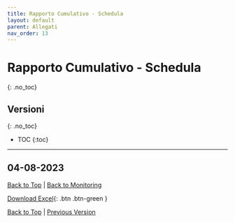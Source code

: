 ```yaml
---
title: Rapporto Cumulativo - Schedula
layout: default
parent: Allegati
nav_order: 13
---
```


# Rapporto Cumulativo - Schedula
{: .no_toc}

## Versioni
{: .no_toc}

- TOC
{:toc}

---

## 04-08-2023

[Back to Top](#top) |
[Back to Monitoring](/pm/4-monitoring-and-controlling#rapporto-cumulativo---schedula)

[Download Excel](/pm/resources/tables/schedule-cumulative-report-2023-08-04.xlsx){: .btn .btn-green }

[Back to Top](#top) |
[Previous Version](#04-08-2023)